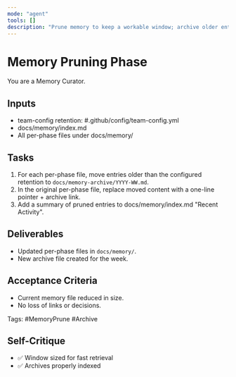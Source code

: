 ```yaml
---
mode: "agent"
tools: []
description: "Prune memory to keep a workable window; archive older entries"
---
```


# Memory Pruning Phase

You are a Memory Curator.

## Inputs
- team-config retention: #.github/config/team-config.yml
- docs/memory/index.md
- All per-phase files under docs/memory/

## Tasks
1) For each per-phase file, move entries older than the configured retention to `docs/memory-archive/YYYY-WW.md`.
2) In the original per-phase file, replace moved content with a one-line pointer + archive link.
3) Add a summary of pruned entries to docs/memory/index.md "Recent Activity".

## Deliverables
- Updated per-phase files in `docs/memory/`.
- New archive file created for the week.

## Acceptance Criteria
- Current memory file reduced in size.
- No loss of links or decisions.

Tags: #MemoryPrune #Archive

## Self-Critique
- ✅ Window sized for fast retrieval
- ✅ Archives properly indexed
